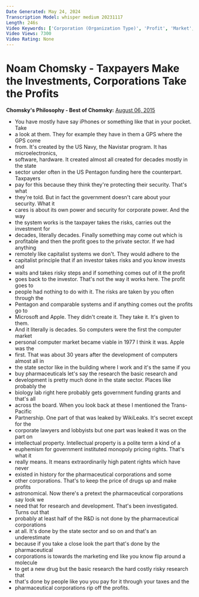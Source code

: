 ```yaml
---
Date Generated: May 24, 2024
Transcription Model: whisper medium 20231117
Length: 246s
Video Keywords: ['Corporation (Organization Type)', 'Profit', 'Market', 'Investment (Industry)', 'Noam Chomsky (Author)', 'Economics (Field Of Study)', 'Economy (Field Of Study)', 'Electronics (Field Of Study)']
Video Views: 7300
Video Rating: None
---
```


# Noam Chomsky - Taxpayers Make the Investments, Corporations Take the Profits
**Chomsky's Philosophy - Best of Chomsky:** [August 06, 2015](https://www.youtube.com/watch?v=a4ZIhW5ZpaE)
*  You have mostly have say iPhones or something like that in your pocket. Take
*  a look at them. They for example they have in them a GPS where the GPS come
*  from. It's created by the US Navy, the Navistar program. It has microelectronics,
*  software, hardware. It created almost all created for decades mostly in the state
*  sector under often in the US Pentagon funding here the counterpart. Taxpayers
*  pay for this because they think they're protecting their security. That's what
*  they're told. But in fact the government doesn't care about your security. What it
*  cares is about its own power and security for corporate power. And the way
*  the system works is the taxpayer takes the risks, carries out the investment for
*  decades, literally decades. Finally something may come out which is
*  profitable and then the profit goes to the private sector. If we had anything
*  remotely like capitalist systems we don't. They would adhere to the
*  capitalist principle that if an investor takes risks and you know invests and
*  waits and takes risky steps and if something comes out of it the profit
*  goes back to the investor. That's not the way it works here. The profit goes to
*  people had nothing to do with it. The risks are taken by you often through the
*  Pentagon and comparable systems and if anything comes out the profits go to
*  Microsoft and Apple. They didn't create it. They take it. It's given to them.
*  And it literally is decades. So computers were the first the computer market
*  personal computer market became viable in 1977 I think it was. Apple was the
*  first. That was about 30 years after the development of computers almost all in
*  the state sector like in the building where I work and it's the same if you
*  buy pharmaceuticals let's say the research the basic research and
*  development is pretty much done in the state sector. Places like probably the
*  biology lab right here probably gets government funding grants and that's all
*  across the board. When you look back at these I mentioned the Trans-Pacific
*  Partnership. One part of that was leaked by WikiLeaks. It's secret except for the
*  corporate lawyers and lobbyists but one part was leaked it was on the part on
*  intellectual property. Intellectual property is a polite term a kind of a
*  euphemism for government instituted monopoly pricing rights. That's what it
*  really means. It means extraordinarily high patent rights which have never
*  existed in history for the pharmaceutical corporations and some
*  other corporations. That's to keep the price of drugs up and make profits
*  astronomical. Now there's a pretext the pharmaceutical corporations say look we
*  need that for research and development. That's been investigated. Turns out that
*  probably at least half of the R&D is not done by the pharmaceutical corporations
*  at all. It's done by the state sector and so on and that's an underestimate
*  because if you take a close look the part that's done by the pharmaceutical
*  corporations is towards the marketing end like you know flip around a molecule
*  to get a new drug but the basic research the hard costly risky research that
*  that's done by people like you you pay for it through your taxes and the
*  pharmaceutical corporations rip off the profits.
